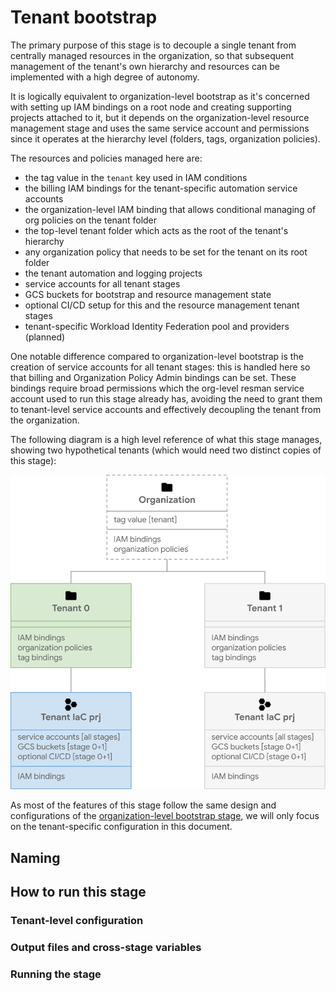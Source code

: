# Tenant bootstrap

The primary purpose of this stage is to decouple a single tenant from centrally managed resources in the organization, so that subsequent management of the tenant's own hierarchy and resources can be implemented with a high degree of autonomy.

It is logically equivalent to organization-level bootstrap as it's concerned with setting up IAM bindings on a root node and creating supporting projects attached to it, but it depends on the organization-level resource management stage and uses the same service account and permissions since it operates at the hierarchy level (folders, tags, organization policies).

The resources and policies managed here are:

- the tag value in the `tenant` key used in IAM conditions
- the billing IAM bindings for the tenant-specific automation service accounts
- the organization-level IAM binding that allows conditional managing of org policies on the tenant folder
- the top-level tenant folder which acts as the root of the tenant's hierarchy
- any organization policy that needs to be set for the tenant on its root folder
- the tenant automation and logging projects
- service accounts for all tenant stages
- GCS buckets for bootstrap and resource management state
- optional CI/CD setup for this and the resource management tenant stages
- tenant-specific Workload Identity Federation pool and providers (planned)

<!-- https://mdigi.tools/darken-color/#f1f8e9 -->

One notable difference compared to organization-level bootstrap is the creation of service accounts for all tenant stages: this is handled here so that billing and Organization Policy Admin bindings can be set. These bindings require broad permissions which the org-level resman service account used to run this stage already has, avoiding the need to grant them to tenant-level service accounts and effectively decoupling the tenant from the organization.

The following diagram is a high level reference of what this stage manages, showing two hypothetical tenants (which would need two distinct copies of this stage):

<p align="center">
  <img src="diagram.svg" alt="Tenant-level bootstrap">
</p>

As most of the features of this stage follow the same design and configurations of the [organization-level bootstrap stage](../../stages/0-bootstrap/), we will only focus on the tenant-specific configuration in this document.

## Naming

## How to run this stage

### Tenant-level configuration

### Output files and cross-stage variables

### Running the stage

<!-- TFDOC OPTS files:1 show_extra:1 -->
<!-- BEGIN TFDOC -->

<!-- END TFDOC -->